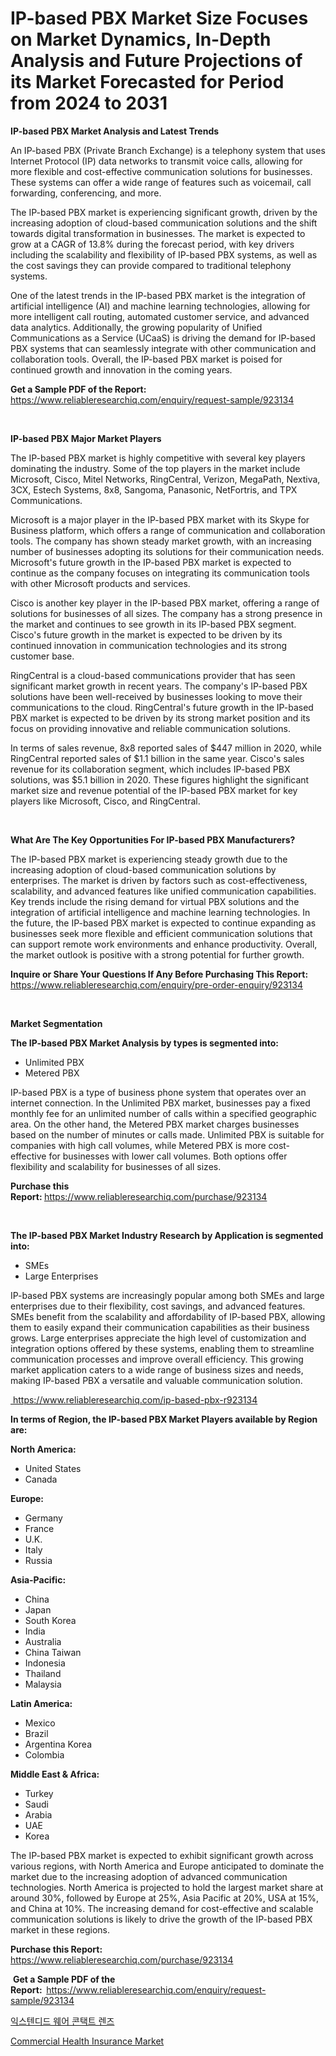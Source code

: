 <p><h1>IP-based PBX Market Size Focuses on Market Dynamics, In-Depth Analysis and Future Projections of its Market Forecasted for Period from 2024 to 2031</h1></p><p><strong>IP-based PBX Market Analysis and Latest Trends</strong></p>
<p><p>An IP-based PBX (Private Branch Exchange) is a telephony system that uses Internet Protocol (IP) data networks to transmit voice calls, allowing for more flexible and cost-effective communication solutions for businesses. These systems can offer a wide range of features such as voicemail, call forwarding, conferencing, and more.</p><p>The IP-based PBX market is experiencing significant growth, driven by the increasing adoption of cloud-based communication solutions and the shift towards digital transformation in businesses. The market is expected to grow at a CAGR of 13.8% during the forecast period, with key drivers including the scalability and flexibility of IP-based PBX systems, as well as the cost savings they can provide compared to traditional telephony systems.</p><p>One of the latest trends in the IP-based PBX market is the integration of artificial intelligence (AI) and machine learning technologies, allowing for more intelligent call routing, automated customer service, and advanced data analytics. Additionally, the growing popularity of Unified Communications as a Service (UCaaS) is driving the demand for IP-based PBX systems that can seamlessly integrate with other communication and collaboration tools. Overall, the IP-based PBX market is poised for continued growth and innovation in the coming years.</p></p>
<p><strong>Get a Sample PDF of the Report:&nbsp;</strong> <a href="https://www.reliableresearchiq.com/enquiry/request-sample/923134">https://www.reliableresearchiq.com/enquiry/request-sample/923134</a></p>
<p>&nbsp;</p>
<p><strong>IP-based PBX Major Market Players</strong></p>
<p><p>The IP-based PBX market is highly competitive with several key players dominating the industry. Some of the top players in the market include Microsoft, Cisco, Mitel Networks, RingCentral, Verizon, MegaPath, Nextiva, 3CX, Estech Systems, 8x8, Sangoma, Panasonic, NetFortris, and TPX Communications.</p><p>Microsoft is a major player in the IP-based PBX market with its Skype for Business platform, which offers a range of communication and collaboration tools. The company has shown steady market growth, with an increasing number of businesses adopting its solutions for their communication needs. Microsoft's future growth in the IP-based PBX market is expected to continue as the company focuses on integrating its communication tools with other Microsoft products and services.</p><p>Cisco is another key player in the IP-based PBX market, offering a range of solutions for businesses of all sizes. The company has a strong presence in the market and continues to see growth in its IP-based PBX segment. Cisco's future growth in the market is expected to be driven by its continued innovation in communication technologies and its strong customer base.</p><p>RingCentral is a cloud-based communications provider that has seen significant market growth in recent years. The company's IP-based PBX solutions have been well-received by businesses looking to move their communications to the cloud. RingCentral's future growth in the IP-based PBX market is expected to be driven by its strong market position and its focus on providing innovative and reliable communication solutions.</p><p>In terms of sales revenue, 8x8 reported sales of $447 million in 2020, while RingCentral reported sales of $1.1 billion in the same year. Cisco's sales revenue for its collaboration segment, which includes IP-based PBX solutions, was $5.1 billion in 2020. These figures highlight the significant market size and revenue potential of the IP-based PBX market for key players like Microsoft, Cisco, and RingCentral.</p></p>
<p>&nbsp;</p>
<p><strong>What Are The Key Opportunities For IP-based PBX Manufacturers?</strong></p>
<p><p>The IP-based PBX market is experiencing steady growth due to the increasing adoption of cloud-based communication solutions by enterprises. The market is driven by factors such as cost-effectiveness, scalability, and advanced features like unified communication capabilities. Key trends include the rising demand for virtual PBX solutions and the integration of artificial intelligence and machine learning technologies. In the future, the IP-based PBX market is expected to continue expanding as businesses seek more flexible and efficient communication solutions that can support remote work environments and enhance productivity. Overall, the market outlook is positive with a strong potential for further growth.</p></p>
<p><strong>Inquire or Share Your Questions If Any Before Purchasing This Report:</strong> <a href="https://www.reliableresearchiq.com/enquiry/pre-order-enquiry/923134">https://www.reliableresearchiq.com/enquiry/pre-order-enquiry/923134</a></p>
<p>&nbsp;</p>
<p><strong>Market Segmentation</strong></p>
<p><strong>The IP-based PBX Market Analysis by types is segmented into:</strong></p>
<p><ul><li>Unlimited PBX</li><li>Metered PBX</li></ul></p>
<p><p>IP-based PBX is a type of business phone system that operates over an internet connection. In the Unlimited PBX market, businesses pay a fixed monthly fee for an unlimited number of calls within a specified geographic area. On the other hand, the Metered PBX market charges businesses based on the number of minutes or calls made. Unlimited PBX is suitable for companies with high call volumes, while Metered PBX is more cost-effective for businesses with lower call volumes. Both options offer flexibility and scalability for businesses of all sizes.</p></p>
<p><strong>Purchase this Report:&nbsp;</strong><a href="https://www.reliableresearchiq.com/purchase/923134">https://www.reliableresearchiq.com/purchase/923134</a></p>
<p>&nbsp;</p>
<p><strong>The IP-based PBX Market Industry Research by Application is segmented into:</strong></p>
<p><ul><li>SMEs</li><li>Large Enterprises</li></ul></p>
<p><p>IP-based PBX systems are increasingly popular among both SMEs and large enterprises due to their flexibility, cost savings, and advanced features. SMEs benefit from the scalability and affordability of IP-based PBX, allowing them to easily expand their communication capabilities as their business grows. Large enterprises appreciate the high level of customization and integration options offered by these systems, enabling them to streamline communication processes and improve overall efficiency. This growing market application caters to a wide range of business sizes and needs, making IP-based PBX a versatile and valuable communication solution.</p></p>
<p><a href="https://www.reliableresearchiq.com/ip-based-pbx-r923134">&nbsp;https://www.reliableresearchiq.com/ip-based-pbx-r923134</a></p>
<p><strong>In terms of Region, the IP-based PBX Market Players available by Region are:</strong></p>
<p>
    <p> <strong> North America: </strong>
        <ul>
            <li>United States</li>
            <li>Canada</li>
        </ul>
        </p> 
    <p> <strong> Europe: </strong>
        <ul>
            <li>Germany</li>
            <li>France</li>
            <li>U.K.</li>
            <li>Italy</li>
            <li>Russia</li>
        </ul>
        </p> 
    <p> <strong> Asia-Pacific: </strong>
        <ul>
            <li>China</li>
            <li>Japan</li>
            <li>South Korea</li>
            <li>India</li>
            <li>Australia</li>
            <li>China Taiwan</li>
            <li>Indonesia</li>
            <li>Thailand</li>
            <li>Malaysia</li>
        </ul>
        </p> 
    <p> <strong> Latin America: </strong>
        <ul>
            <li>Mexico</li>
            <li>Brazil</li>
            <li>Argentina Korea</li>
            <li>Colombia</li>
        </ul>
        </p> 
    <p> <strong> Middle East & Africa: </strong>
        <ul>
            <li>Turkey</li>
            <li>Saudi</li>
            <li>Arabia</li>
            <li>UAE</li>
            <li>Korea</li>
        </ul>
    </p>
    </p>
<p><p>The IP-based PBX market is expected to exhibit significant growth across various regions, with North America and Europe anticipated to dominate the market due to the increasing adoption of advanced communication technologies. North America is projected to hold the largest market share at around 30%, followed by Europe at 25%, Asia Pacific at 20%, USA at 15%, and China at 10%. The increasing demand for cost-effective and scalable communication solutions is likely to drive the growth of the IP-based PBX market in these regions.</p></p>
<p><strong>Purchase this Report: </strong><a href="https://www.reliableresearchiq.com/purchase/923134">https://www.reliableresearchiq.com/purchase/923134</a></p>
<p>&nbsp;<strong>Get a Sample PDF of the Report:&nbsp;&nbsp;</strong><a href="https://www.reliableresearchiq.com/enquiry/request-sample/923134">https://www.reliableresearchiq.com/enquiry/request-sample/923134</a></p>
<p><strong></strong></p>
<p><p><a href="https://github.com/laholand/Market-Research-Report-List-5/blob/main/505361331673.md">익스텐디드 웨어 콘택트 렌즈</a></p><p><a href="https://github.com/alexxisgm/Market-Research-Report-List-1/blob/main/commercial-health-insurance-market.md">Commercial Health Insurance Market</a></p></p>